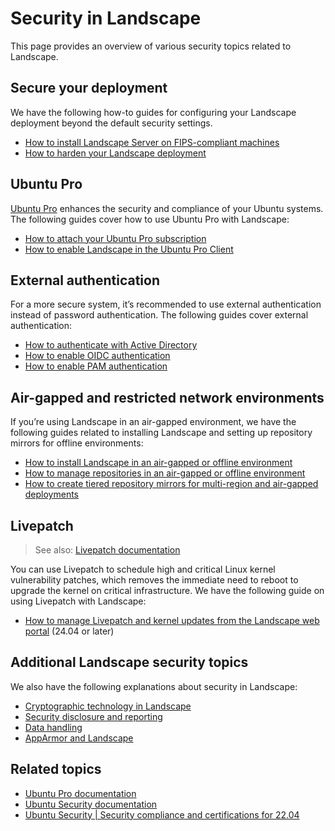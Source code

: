 # Security in Landscape

This page provides an overview of various security topics related to Landscape.

## Secure your deployment

We have the following how-to guides for configuring your Landscape deployment beyond the default security settings.

- [How to install Landscape Server on FIPS-compliant machines](/how-to-guides/landscape-installation-and-set-up/install-on-fips-compliant-machines)
- [How to harden your Landscape deployment](/how-to-guides/security/harden-your-deployment.md)

## Ubuntu Pro

[Ubuntu Pro](https://ubuntu.com/pro) enhances the security and compliance of your Ubuntu systems. The following guides cover how to use Ubuntu Pro with Landscape:

- [How to attach your Ubuntu Pro subscription](/how-to-guides/ubuntu-pro/attach-ubuntu-pro)
- [How to enable Landscape in the Ubuntu Pro Client](/how-to-guides/ubuntu-pro/enable-landscape)

## External authentication

For a more secure system, it’s recommended to use external authentication instead of password authentication. The following guides cover external authentication:

- [How to authenticate with Active Directory](/how-to-guides/external-authentication/active-directory)
- [How to enable OIDC authentication](/how-to-guides/external-authentication/openid-connect-oidc)
- [How to enable PAM authentication](/how-to-guides/external-authentication/pluggable-authentication-modules-pam)

## Air-gapped and restricted network environments

If you’re using Landscape in an air-gapped environment, we have the following guides related to installing Landscape and setting up repository mirrors for offline environments:

- [How to install Landscape in an air-gapped or offline environment](/how-to-guides/security/install-landscape-in-an-air-gapped-or-offline-environment)
- [How to manage repositories in an air-gapped or offline environment](/how-to-guides/security/manage-repositories-in-an-air-gapped-or-offline-environment)
- [How to create tiered repository mirrors for multi-region and air-gapped deployments](/how-to-guides/repository-mirrors/create-tiered-repository-mirrors.md)

## Livepatch

> See also: [Livepatch documentation](https://ubuntu.com/security/livepatch/docs)

You can use Livepatch to schedule high and critical Linux kernel vulnerability patches, which removes the immediate need to reboot to upgrade the kernel on critical infrastructure. We have the following guide on using Livepatch with Landscape:

- [How to manage Livepatch and kernel updates from the Landscape web portal](/how-to-guides/web-portal/web-portal-24-04-or-later/manage-livepatch-and-kernel-updates) (24.04 or later)

## Additional Landscape security topics

We also have the following explanations about security in Landscape:

- [Cryptographic technology in Landscape](/explanation/security/cryptographic-technology)
- [Security disclosure and reporting](/explanation/security/disclosure-and-reporting)
- [Data handling](/explanation/security/data-handling.md)
- [AppArmor and Landscape](/explanation/security/apparmor)

## Related topics

- [Ubuntu Pro documentation](https://documentation.ubuntu.com/pro/)
- [Ubuntu Security documentation](https://ubuntu.com/security)
- [Ubuntu Security | Security compliance and certifications for 22.04](https://ubuntu.com/security/certifications/docs/2204)